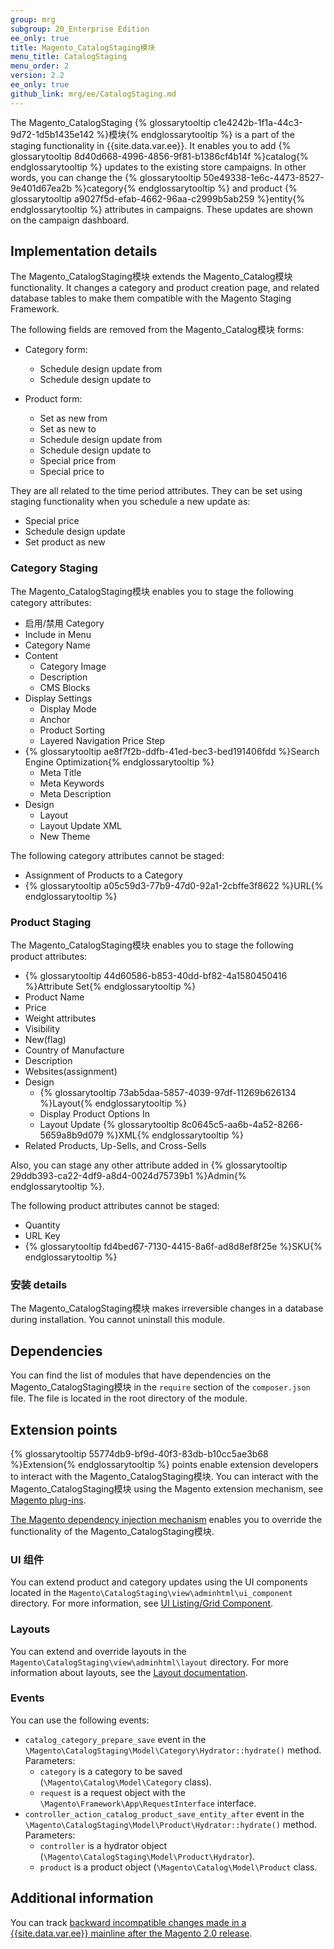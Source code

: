```yaml
---
group: mrg
subgroup: 20_Enterprise Edition
ee_only: true
title: Magento_CatalogStaging模块
menu_title: CatalogStaging
menu_order: 2
version: 2.2
ee_only: true
github_link: mrg/ee/CatalogStaging.md
---
```


The Magento_CatalogStaging {% glossarytooltip c1e4242b-1f1a-44c3-9d72-1d5b1435e142 %}模块{% endglossarytooltip %} is a part of the staging functionality in {{site.data.var.ee}}. It enables you to add {% glossarytooltip 8d40d668-4996-4856-9f81-b1386cf4b14f %}catalog{% endglossarytooltip %} updates to the existing store campaigns. In other words, you can change the {% glossarytooltip 50e49338-1e6c-4473-8527-9e401d67ea2b %}category{% endglossarytooltip %} and product {% glossarytooltip a9027f5d-efab-4662-96aa-c2999b5ab259 %}entity{% endglossarytooltip %} attributes in campaigns. These updates are shown on the campaign dashboard.

## Implementation details

The Magento_CatalogStaging模块 extends the Magento_Catalog模块 functionality. It changes a category and product creation page, and related database tables to make them compatible with the Magento Staging Framework.

The following fields are removed from the Magento_Catalog模块 forms:

- Category form:
  - Schedule design update from
  - Schedule design update to

- Product form:
  - Set as new from
  - Set as new to
  - Schedule design update from
  - Schedule design update to
  - Special price from
  - Special price to

They are all related to the time period attributes. They can be set using staging functionality when you schedule a new update as:

- Special price
- Schedule design update
- Set product as new

### Category Staging

The Magento_CatalogStaging模块 enables you to stage the following category attributes:

- 启用/禁用 Category
- Include in Menu
- Category Name
- Content
    - Category Image
    - Description
    - CMS Blocks
- Display Settings
    - Display Mode
    - Anchor
    - Product Sorting
    - Layered Navigation Price Step
- {% glossarytooltip ae8f7f2b-ddfb-41ed-bec3-bed191406fdd %}Search Engine Optimization{% endglossarytooltip %}
    - Meta Title
    - Meta Keywords
    - Meta Description
- Design
    - Layout
    - Layout Update XML
    - New Theme

The following category attributes cannot be staged:

- Assignment of Products to a Category
- {% glossarytooltip a05c59d3-77b9-47d0-92a1-2cbffe3f8622 %}URL{% endglossarytooltip %}

### Product Staging

The Magento_CatalogStaging模块 enables you to stage the following product attributes:

- {% glossarytooltip 44d60586-b853-40dd-bf82-4a1580450416 %}Attribute Set{% endglossarytooltip %}
- Product Name
- Price
- Weight attributes
- Visibility
- New(flag)
- Country of Manufacture
- Description
- Websites(assignment)
- Design
  - {% glossarytooltip 73ab5daa-5857-4039-97df-11269b626134 %}Layout{% endglossarytooltip %}
  - Display Product Options In
  - Layout Update {% glossarytooltip 8c0645c5-aa6b-4a52-8266-5659a8b9d079 %}XML{% endglossarytooltip %}
- Related Products, Up-Sells, and Cross-Sells

Also, you can stage any other attribute added in {% glossarytooltip 29ddb393-ca22-4df9-a8d4-0024d75739b1 %}Admin{% endglossarytooltip %}.

The following product attributes cannot be staged:

- Quantity
- URL Key
- {% glossarytooltip fd4bed67-7130-4415-8a6f-ad8d8ef8f25e %}SKU{% endglossarytooltip %}

### 安装 details

The Magento_CatalogStaging模块 makes irreversible changes in a database during installation. You cannot uninstall this module.

## Dependencies

You can find the list of modules that have dependencies on the Magento_CatalogStaging模块 in the `require` section of the `composer.json` file. The file is located in the root directory of the module.

## Extension points

{% glossarytooltip 55774db9-bf9d-40f3-83db-b10cc5ae3b68 %}Extension{% endglossarytooltip %} points enable extension developers to interact with the Magento_CatalogStaging模块. You can interact with the Magento_CatalogStaging模块 using the Magento extension mechanism, see [Magento plug-ins](http://devdocs.magento.com/guides/v2.2/extension-dev-guide/plugins.html).

[The Magento dependency injection mechanism](http://devdocs.magento.com/guides/v2.2/extension-dev-guide/depend-inj.html) enables you to override the functionality of the Magento_CatalogStaging模块.

### UI 组件

You can extend product and category updates using the UI components located in the `Magento\CatalogStaging\view\adminhtml\ui_component` directory. For more information, see [UI Listing/Grid Component](http://devdocs.magento.com/guides/v2.2/ui_comp_guide/components/ui-listing-grid.html).

### Layouts

You can extend and override layouts in the `Magento\CatalogStaging\view\adminhtml\layout` directory.
For more information about layouts, see the [Layout documentation](http://devdocs.magento.com/guides/v2.2/frontend-dev-guide/layouts/layout-overview.html).

### Events

You can use the following events:

- `catalog_category_prepare_save` event in the `\Magento\CatalogStaging\Model\Category\Hydrator::hydrate()` method. Parameters:
  - `category` is a category to be saved (`\Magento\Catalog\Model\Category` class).
  - `request` is a request object with the `\Magento\Framework\App\RequestInterface` interface.
- `controller_action_catalog_product_save_entity_after` event in the `\Magento\CatalogStaging\Model\Product\Hydrator::hydrate()` method. Parameters:
  - `controller` is a hydrator object (`\Magento\CatalogStaging\Model\Product\Hydrator`).
  - `product` is a product object (`\Magento\Catalog\Model\Product` class.

## Additional information

You can track [backward incompatible changes made in a {{site.data.var.ee}} mainline after the Magento 2.0 release](http://devdocs.magento.com/guides/v2.0/release-notes/backward-incompatible-changes/commerce.html).
